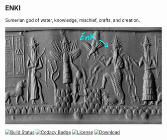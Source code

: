 ## ENKI
Sumerian god of water, knowledge, mischief, crafts, and creation.

![ENKI image](./docs/enki.jpg)

[![Build Status](https://api.travis-ci.org/PROTEINE-INSAIDERS/enki.svg)](https://travis-ci.org/PROTEINE-INSAIDERS/enki)
[![Codacy Badge](https://api.codacy.com/project/badge/Grade/6d18e6fecf324824b9af350cf0a1f448)](https://www.codacy.com/app/schernichkin/enki?utm_source=github.com&amp;utm_medium=referral&amp;utm_content=PROTEINE-INSAIDERS/enki&amp;utm_campaign=Badge_Grade)
[![License](https://img.shields.io/badge/License-BSD%203--Clause-blue.svg)](https://opensource.org/licenses/BSD-3-Clause)
[![Download](https://api.bintray.com/packages/proteine-insaiders/enki/enki/images/download.svg) ](https://bintray.com/proteine-insaiders/enki/enki/_latestVersion)